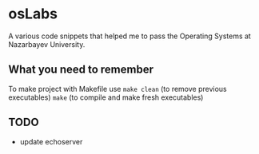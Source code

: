 # osLabs
A various code snippets that helped me to pass the Operating Systems at Nazarbayev University.

## What you need to remember
To make project with Makefile use
``` make clean ``` (to remove previous executables)
``` make ``` (to compile and make fresh executables)

## TODO
- update echoserver

